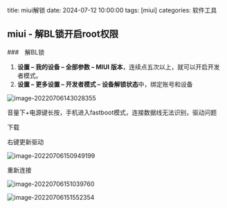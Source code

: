 title: miui解锁
date: 2024-07-12 10:00:00
tags: [miui]
categories: 软件工具

## miui - 解BL锁开启root权限

###　解BL锁

1. **设置 – 我的设备 – 全部参数 – MIUI 版本**，连续点五次以上，就可以开启开发者模式。
2. **设置 – 更多设置 – 开发者模式 – 设备解锁状态**中，绑定账号和设备

![image-20220706143028355](https://s2.loli.net/2022/07/06/HQqCArembk5lw3Y.png)

音量下+电源键长按，手机进入fastboot模式，连接数据线无法识别，驱动问题

下载

右键更新驱动

![image-20220706150949199](https://s2.loli.net/2022/07/07/DKBlwS1iMsYh3mb.png)

重新连接

![image-20220706151039760](https://s2.loli.net/2022/07/07/JGF7K35OVfSo9tw.png)

![image-20220706151552354](https://s2.loli.net/2022/07/06/cNSD5WvyhXQ9jMC.png)